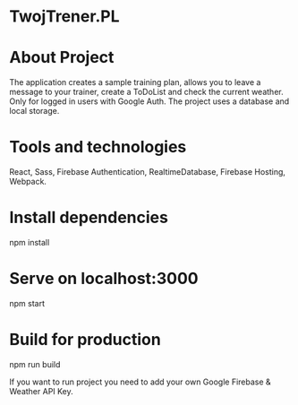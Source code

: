 # TwojTrener.PL

# About Project
The application creates a sample training plan, allows you to leave a message to your trainer, create a ToDoList and check the current weather. Only for logged in users with Google Auth. The project uses a database and local storage.

# Tools and technologies
React, Sass, Firebase Authentication, RealtimeDatabase, Firebase Hosting, Webpack.

# Install dependencies
npm install

# Serve on localhost:3000
npm start

# Build for production
npm run build

If you want to run project you need to add your own Google Firebase & Weather API Key.
